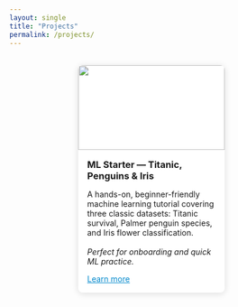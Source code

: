 ```yaml
---
layout: single
title: "Projects"
permalink: /projects/
---
```


<div style="display: flex; flex-wrap: wrap; justify-content: center; gap: 2rem; margin: 2rem 0;">
  <div style="width: 260px; box-shadow: 0 2px 12px #ddd; border-radius: 8px; overflow: hidden; background: #fff;">
    <img src="/assets/images/ml_starter.jpg" style="width:100%; height:150px; object-fit:cover;">
    <div style="padding: 1rem;">
      <h3 style="margin: 0 0 0.5rem;">ML Starter — Titanic, Penguins & Iris</h3>
      <p>
        A hands-on, beginner-friendly machine learning tutorial covering three classic datasets: Titanic survival, Palmer penguin species, and Iris flower classification.
        <br><br>
        <i>Perfect for onboarding and quick ML practice.</i>
      </p>
      <a href="/projects/ml-starter" style="color: #0088cc;">Learn more</a>
    </div>
  </div>
  <!-- Copier ce bloc pour chaque projet -->
</div>

